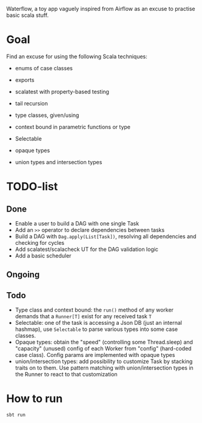 Waterflow, a toy app vaguely inspired from Airflow as an excuse to practise basic scala stuff.

# Goal

Find an excuse for using the following Scala techniques:
* enums of case classes
* exports
* scalatest with property-based testing
* tail recursion

* type classes, given/using
* context bound in parametric functions or type
* Selectable 
* opaque types
* union types and intersection types

# TODO-list

## Done
* Enable a user to build a DAG with one single Task
* Add an `>>` operator to declare dependencies between tasks
* Build a DAG with `Dag.apply(List[Task])`, resolving all dependencies and checking for cycles
* Add scalatest/scalacheck UT for the DAG validation logic
* Add a basic scheduler

## Ongoing

## Todo
* Type class and context bound: the `run()` method of any worker demands that a `Runner[T]` exist for any received task `T`
* Selectable: one of the task is accessing a Json DB (just an internal hashmap), use `Selectable` to parse various types into some case classes.
* Opaque types: obtain the "speed" (controlling some Thread.sleep) and "capacity" (unused) config of each Worker from "config" (hard-coded case class). Config params are implemented with opaque types
* union/intersection types: add possibility to customize Task by stacking traits on to them. Use pattern matching with union/intersection types in the Runner to react to that customization

# How to run

```sh
sbt run
```
